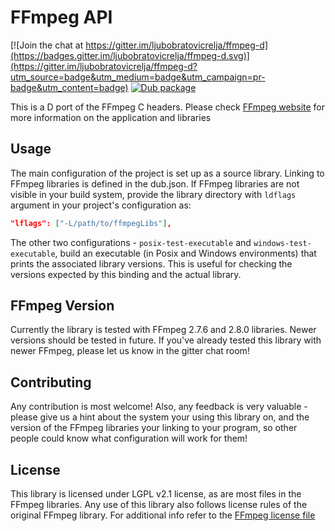 # FFmpeg API 

[![Join the chat at https://gitter.im/ljubobratovicrelja/ffmpeg-d](https://badges.gitter.im/ljubobratovicrelja/ffmpeg-d.svg)](https://gitter.im/ljubobratovicrelja/ffmpeg-d?utm_source=badge&utm_medium=badge&utm_campaign=pr-badge&utm_content=badge)
[![Dub package](https://img.shields.io/badge/dub-package-FF4081.svg)](http://code.dlang.org/packages/ffmpeg-d)


This is a D port of the FFmpeg C headers. Please check [FFmpeg website](https://www.ffmpeg.org/) for more information on the application and libraries 


## Usage

The main configuration of the project is set up as a source library. Linking to FFmpeg libraries is defined
in the dub.json. If FFmpeg libraries are not visible in your build system, provide the library directory with ```ldflags``` 
argument in your project's configuration as:

```json
"lflags": ["-L/path/to/ffmpegLibs"],
```

The other two configurations - ```posix-test-executable``` and ```windows-test-executable```, build an executable (in Posix and Windows environments) that prints the associated library versions.
This is useful for checking the versions expected by this binding and the actual library.

## FFmpeg Version

Currently the library is tested with FFmpeg 2.7.6 and 2.8.0 libraries. Newer versions should be tested in future. If you've
already tested this library with newer FFmpeg, please let us know in the gitter chat room!


## Contributing

Any contribution is most welcome! Also, any feedback is very valuable - please give us a hint about the system your using this library on, and
the version of the FFmpeg libraries your linking to your program, so other people could know what configuration will work for them!


## License

This library is licensed under LGPL v2.1 license, as are most files in the FFmpeg libraries. Any use of this library
also follows license rules of the original FFmpeg library. For additional info refer to the 
[FFmpeg license file](https://github.com/FFmpeg/FFmpeg/blob/master/LICENSE.md)


